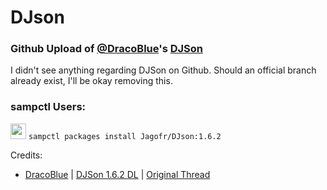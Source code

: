 # DJson
### Github Upload of [@DracoBlue](https://github.com/DracoBlue)'s [DJSon](https://dracoblue.net/downloads/djson/)
I didn't see anything regarding DJSon on Github. Should an official branch already exist, I'll be okay removing this.

### sampctl Users:

<img src="https://avatars2.githubusercontent.com/u/34383908?s=200&v=4/" alt="sampctl_logo" height="25" width="25"> `sampctl packages install Jagofr/DJson:1.6.2`

Credits: 
- [DracoBlue](https://github.com/DracoBlue) | [DJSon 1.6.2 DL](https://dracoblue.net/downloads/djson/) | [Original Thread](https://forum.sa-mp.com/showthread.php?t=48439)
